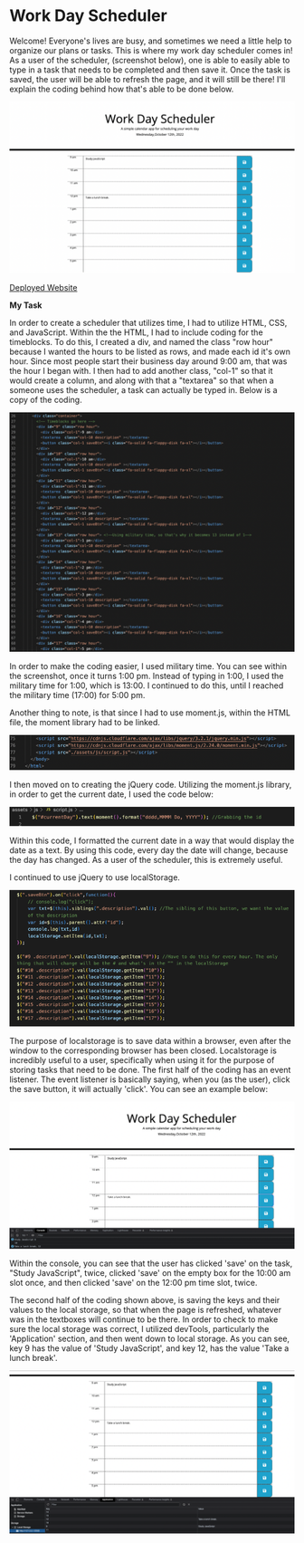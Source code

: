 # Work Day Scheduler

Welcome! Everyone's lives are busy, and sometimes we need a little help to organize our plans or tasks. This is where my work day scheduler comes in! As a user of the scheduler, (screenshot below), one is able to easily able to type in a task that needs to be completed and then save it. Once the task is saved, the user will be able to refresh the page, and it will still be there! I'll explain the coding behind how that's able to be done below. 

![Website-Preview](./assets/images/workdayscheduler.png)

[Deployed Website](https://amylipscomb.github.io/work-day-scheduler/)

<strong>My Task</strong>

In order to create a scheduler that utilizes time, I had to utilize HTML, CSS, and JavaScript. Within the the HTML, I had to include coding for the timeblocks. To do this, I created a div, and named the class "row hour" because I wanted the hours to be listed as rows, and made each id it's own hour. Since most people start their business day around 9:00 am, that was the hour I began with. I then had to add another class, "col-1" so that it would create a column, and along with that a "textarea" so that when a someone uses the scheduler, a task can actually be typed in. Below is a copy of the coding. 

![Timeblock-Coding](./assets/images/timeblockcode-html.png)

In order to make the coding easier, I used military time. You can see within the screenshot, once it turns 1:00 pm. Instead of typing in 1:00, I used the military time for 1:00, which is 13:00. I continued to do this, until I reached the military time (17:00) for 5:00 pm. 

Another thing to note, is that since I had to use moment.js, within the HTML file, the moment library had to be linked. 

![Moment.JS-LibraryLink](./assets/images/moment.js-librarylink.png)

I then moved on to creating the jQuery code. Utilizing the moment.js library, in order to get the current date, I used the code below: 

![CurrentDay](./assets/images/currentdayjs.png)

Within this code, I formatted the current date in a way that would display the date as a text. By using this code, every day the date will change, because the day has changed. As a user of the scheduler, this is extremely useful. 

I continued to use jQuery to use localStorage. 

![LocalStorage](./assets/images/localstorage.js.png)

The purpose of localstorage is to save data within a browser, even after the window to the corresponding browser has been closed. Localstorage is incredibly useful to a user, specifically when using it for the purpose of storing tasks that need to be done. The first half of the coding  has an event listener. The event listener is basically saying, when you (as the user), click the save button, it will actually 'click'. You can see an example below:

![Click](./assets/images/click-console.png)

Within the console, you can see that the user has clicked 'save' on the task, "Study JavaScript", twice, clicked 'save' on the empty box for the 10:00 am slot once, and then clicked 'save' on the 12:00 pm time slot, twice. 

The second half of the coding shown above, is saving the keys and their values to the local storage, so that when the page is refreshed, whatever was in the textboxes will continue to be there. In order to check to make sure the local storage was correct, I utilized devTools, particularly the 'Application' section, and then went down to local storage. As you can see, key 9 has the value of 'Study JavaScript', and key 12, has the value 'Take a lunch break'.

![LocalStorage-DevTools](./assets/images/localstorage-devTools.png)

